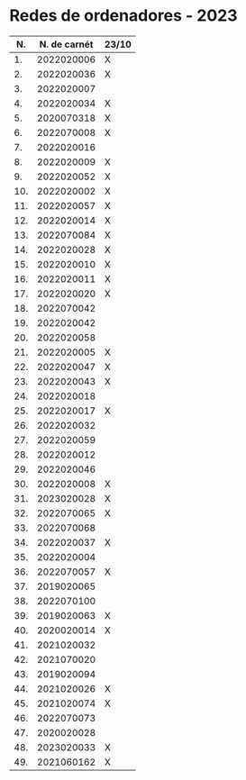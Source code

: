 # Redes de ordenadores - 2023

|N.|N. de carnét|23/10|
|--|----------|-----|
|1.|2022020006|X|
|2.|2022020036|X|
|3.|2022020007||
|4.|2022020034|X|
|5.|2020070318|X|
|6.|2022070008|X|
|7.|2022020016||
|8.|2022020009|X|
|9.|2022020052|X|
|10.|2022020002|X|
|11.|2022020057|X|
|12.|2022020014|X|
|13.|2022070084|X|
|14.|2022020028|X|
|15.|2022020010|X|
|16.|2022020011|X|
|17.|2022020020|X|
|18.|2022070042||
|19.|2022020042||
|20.|2022020058||
|21.|2022020005|X|
|22.|2022020047|X|
|23.|2022020043|X|
|24.|2022020018||
|25.|2022020017|X|
|26.|2022020032||
|27.|2022020059||
|28.|2022020012||
|29.|2022020046||
|30.|2022020008|X|
|31.|2023020028|X|
|32.|2022070065|X|
|33.|2022070068||
|34.|2022020037|X|
|35.|2022020004||
|36.|2022070057|X|
|37.|2019020065||
|38.|2022070100||
|39.|2019020063|X|
|40.|2020020014|X|
|41.|2021020032||
|42.|2021070020||
|43.|2019020094||
|44.|2021020026|X|
|45.|2021020074|X|
|46.|2022070073||
|47.|2020020028||
|48.|2023020033|X|
|49.|2021060162|X|
